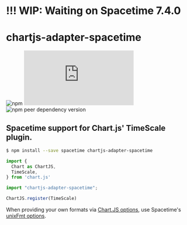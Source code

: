 # !!! WIP: Waiting on Spacetime 7.4.0

# chartjs-adapter-spacetime
![npm](https://img.shields.io/npm/v/chartjs-adapter-spacetime?style=flat-square)
![npm peer dependency version](https://img.shields.io/npm/dependency-version/chartjs-adapter-spacetime/peer/chart.js?style=flat-square)
![npm peer dependency version](https://img.shields.io/npm/dependency-version/chartjs-adapter-spacetime/peer/spacetime?style=flat-square)

## Spacetime support for Chart.js' TimeScale plugin.

```bash
$ npm install --save spacetime chartjs-adapter-spacetime
```

```ts
import {
  Chart as ChartJS,
  TimeScale,
} from 'chart.js'

import "chartjs-adapter-spacetime";

ChartJS.register(TimeScale)
```

When providing your own formats via [Chart.JS options](https://www.chartjs.org/docs/latest/axes/cartesian/time.html#configuration-options), use Spacetime's [unixFmt options](https://github.com/spencermountain/spacetime/blob/master/src/methods/format/unixFmt.js).
